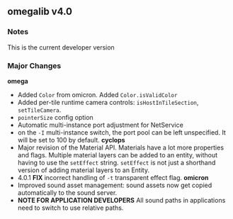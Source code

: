 ## omegalib v4.0 
### Notes
This is the current developer version

### Major Changes

**omega**
- Added `Color` from omicron. Added `Color.isValidColor`
- Added per-tile runtime camera controls: `isHostInTileSection`, `setTileCamera`.
- `pointerSize` config option
- Automatic multi-instance port adjustment for NetService
- on the `-I` multi-instance switch, the port pool can be left unspecified. It will be set to 100 by default.
**cyclops**
- Major revision of the Material API. Materials have a lot more properties and flags. Multiple material layers can be added to an entity, without having to use the `setEffect` string. `setEffect` is not just a shorthand version of adding material layers to an Entity.
- 4.0.1 **FIX** incorrect handling of `-t` transparent effect flag.
**omicron**
- Improved sound asset management: sound assets now get copied automatically to the sound server.
- **NOTE FOR APPLICATION DEVELOPERS** All sound paths in applications need to switch to use relative paths.
